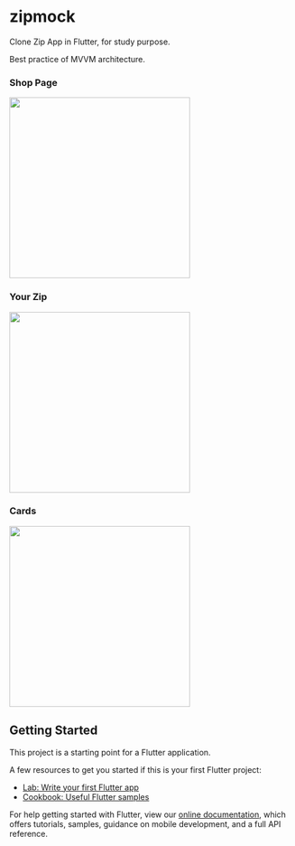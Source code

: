 # zipmock

Clone Zip App in Flutter, for study purpose. 

Best practice of MVVM architecture.


### Shop Page
<img src="https://github.com/imchlorine/ZipMock/blob/master/screenshot/shop_page.png" width="320">

### Your Zip 
<img src="https://github.com/imchlorine/ZipMock/blob/master/screenshot/your_zip.png" width="320">

### Cards
<img src="https://github.com/imchlorine/ZipMock/blob/master/screenshot/cards.png" width="320">

## Getting Started

This project is a starting point for a Flutter application.

A few resources to get you started if this is your first Flutter project:

- [Lab: Write your first Flutter app](https://flutter.dev/docs/get-started/codelab)
- [Cookbook: Useful Flutter samples](https://flutter.dev/docs/cookbook)

For help getting started with Flutter, view our
[online documentation](https://flutter.dev/docs), which offers tutorials,
samples, guidance on mobile development, and a full API reference.
